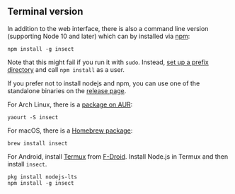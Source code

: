 Terminal version
----------------

In addition to the web interface, there is also a command line version
(supporting Node 10 and later) which can by installed via
[npm](https://www.npmjs.com/package/insect):

    npm install -g insect

Note that this might fail if you run it with `sudo`. Instead,
[set up a prefix directory](https://github.com/sindresorhus/guides/blob/master/npm-global-without-sudo.md#install-npm-packages-globally-without-sudo-on-macos-and-linux)
and call `npm install` as a user.

If you prefer not to install nodejs and npm, you can use one of the
standalone binaries on the [release
page](https://github.com/sharkdp/insect/releases).

For Arch Linux, there is a [package on
AUR](https://aur.archlinux.org/packages/insect/):

    yaourt -S insect

For macOS, there is a [Homebrew package](https://formulae.brew.sh/formula/insect):

    brew install insect

For Android, install [Termux](https://termux.com/) from [F-Droid](https://f-droid.org/packages/com.termux/). Install Node.js in Termux and then install `insect`.

    pkg install nodejs-lts
    npm install -g insect
